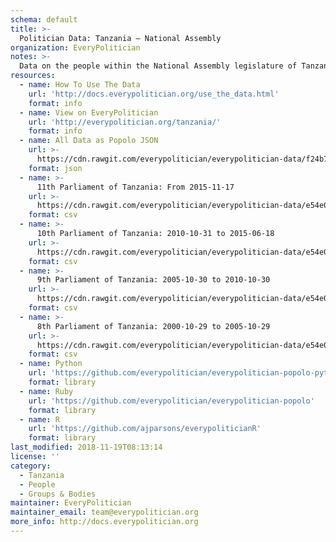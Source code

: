 ```yaml
---
schema: default
title: >-
  Politician Data: Tanzania — National Assembly
organization: EveryPolitician
notes: >-
  Data on the people within the National Assembly legislature of Tanzania.
resources:
  - name: How To Use The Data
    url: 'http://docs.everypolitician.org/use_the_data.html'
    format: info
  - name: View on EveryPolitician
    url: 'http://everypolitician.org/tanzania/'
    format: info
  - name: All Data as Popolo JSON
    url: >-
      https://cdn.rawgit.com/everypolitician/everypolitician-data/f24b7465ef6e5bfc10928d50f7913df16f93f6c2/data/Tanzania/Assembly/ep-popolo-v1.0.json
    format: json
  - name: >-
      11th Parliament of Tanzania: From 2015-11-17
    url: >-
      https://cdn.rawgit.com/everypolitician/everypolitician-data/e54e042b376aea0bb3777bbaab4a4d605ef387ef/data/Tanzania/Assembly/term-11.csv
    format: csv
  - name: >-
      10th Parliament of Tanzania: 2010-10-31 to 2015-06-18
    url: >-
      https://cdn.rawgit.com/everypolitician/everypolitician-data/e54e042b376aea0bb3777bbaab4a4d605ef387ef/data/Tanzania/Assembly/term-10.csv
    format: csv
  - name: >-
      9th Parliament of Tanzania: 2005-10-30 to 2010-10-30
    url: >-
      https://cdn.rawgit.com/everypolitician/everypolitician-data/e54e042b376aea0bb3777bbaab4a4d605ef387ef/data/Tanzania/Assembly/term-9.csv
    format: csv
  - name: >-
      8th Parliament of Tanzania: 2000-10-29 to 2005-10-29
    url: >-
      https://cdn.rawgit.com/everypolitician/everypolitician-data/e54e042b376aea0bb3777bbaab4a4d605ef387ef/data/Tanzania/Assembly/term-8.csv
    format: csv
  - name: Python
    url: 'https://github.com/everypolitician/everypolitician-popolo-python'
    format: library
  - name: Ruby
    url: 'https://github.com/everypolitician/everypolitician-popolo'
    format: library
  - name: R
    url: 'https://github.com/ajparsons/everypoliticianR'
    format: library
last_modified: 2018-11-19T08:13:14
license: ''
category:
  - Tanzania
  - People
  - Groups & Bodies
maintainer: EveryPolitician
maintainer_email: team@everypolitician.org
more_info: http://docs.everypolitician.org
---
```

